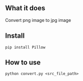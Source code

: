 ## What it does ##

Convert png image to jpg image

## Install ##

```
pip install Pillow
```

## How to use ##

```
python convert.py <src_file_path>
```